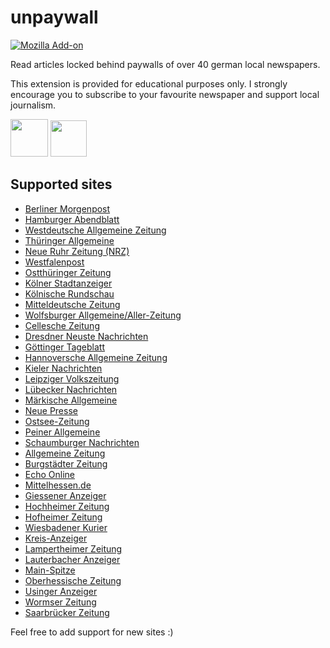 # unpaywall
[![Mozilla Add-on](https://img.shields.io/amo/v/unpaywall-germany)](https://addons.mozilla.org/firefox/addon/unpaywall-germany/?src=external-github-shield-downloads)

Read articles locked behind paywalls of over 40 german local newspapers. 

This extension is provided for educational purposes only. I strongly encourage you to subscribe to your favourite newspaper and support local journalism.

**[<img src="https://addons.cdn.mozilla.net/static/img/addons-buttons/AMO-button_1.png" height="60">](https://addons.mozilla.org/firefox/addon/unpaywall-germany/)**
**[<img src="https://dev.opera.com/extensions/branding-guidelines/addons_206x58_en@2x.png" height="58">](https://addons.opera.com/extensions/details/unpaywall/)**

## Supported sites

* [Berliner Morgenpost](https://morgenpost.de/)
* [Hamburger Abendblatt](https://abendblatt.de/)
* [Westdeutsche Allgemeine Zeitung](https://waz.de/)
* [Thüringer Allgemeine](https://thueringer-allgemeine.de/)
* [Neue Ruhr Zeitung (NRZ)](https://nrz.de/)
* [Westfalenpost](https://wp.de/)
* [Ostthüringer Zeitung](https://otz.de/)
* [Kölner Stadtanzeiger](https://ksta.de/)
* [Kölnische Rundschau](https://www.rundschau-online.de/)
* [Mitteldeutsche Zeitung](https://www.mz-web.de/)
* [Wolfsburger Allgemeine/Aller-Zeitung](https://waz-online.de/)
* [Cellesche Zeitung](https://www.cellesche-zeitung.de/)
* [Dresdner Neuste Nachrichten](https://www.dnn.de/)
* [Göttinger Tageblatt](https://www.goettinger-tageblatt.de/)
* [Hannoversche Allgemeine Zeitung](https://www.haz.de/)
* [Kieler Nachrichten](https://www.kn-online.de/)
* [Leipziger Volkszeitung](https://www.lvz.de/)
* [Lübecker Nachrichten](https://www.ln-online.de/)
* [Märkische Allgemeine](https://www.maz-online.de/)
* [Neue Presse](https://www.neuepresse.de/)
* [Ostsee-Zeitung](https://www.ostsee-zeitung.de/)
* [Peiner Allgemeine](https://www.paz-online.de/)
* [Schaumburger Nachrichten](https://www.sn-online.de/)
* [Allgemeine Zeitung](https://www.allgemeine-zeitung.de/)
* [Burgstädter Zeitung](https://www.buerstaedter-zeitung.de/) 
* [Echo Online](https://www.echo-online.de/) 
* [Mittelhessen.de](https://www.mittelhessen.de/) 
* [Giessener Anzeiger](https://www.giessener-anzeiger.de/) 
* [Hochheimer Zeitung](https://www.hochheimer-zeitung.de/) 
* [Hofheimer Zeitung](https://www.hofheimer-zeitung.de/) 
* [Wiesbadener Kurier](https://www.wiesbadener-kurier.de/) 
* [Kreis-Anzeiger](https://www.kreis-anzeiger.de/) 
* [Lampertheimer Zeitung](https://www.lampertheimer-zeitung.de/) 
* [Lauterbacher Anzeiger](https://www.lauterbacher-anzeiger.de/) 
* [Main-Spitze](https://www.main-spitze.de/) 
* [Oberhessische Zeitung](https://www.oberhessische-zeitung.de/) 
* [Usinger Anzeiger](https://www.usinger-anzeiger.de/) 
* [Wormser Zeitung](https://www.wormser-zeitung.de/)
* [Saarbrücker Zeitung](https://www.saarbruecker-zeitung.de/)

Feel free to add support for new sites :)